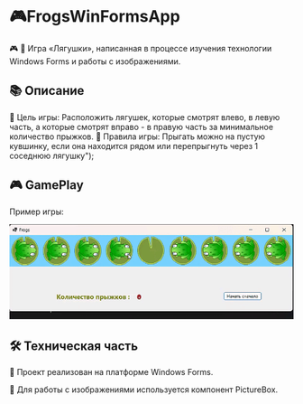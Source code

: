 # 🎮FrogsWinFormsApp
🎮 🐸 Игра «Лягушки», написанная в процессе изучения технологии Windows Forms и работы с изображениями.

## 📚 Описание
 📌 Цель игры:
  Расположить лягушек, которые смотрят влево, в левую часть, а которые смотрят вправо - в правую часть за минимальное количество прыжков.
 📖 Правила игры:
  Прыгать можно на пустую кувшинку, если она находится рядом или перепрыгнуть через 1 соседнюю лягушку");

## 🎮 GamePlay
  Пример игры:
 
![Video](https://github.com/AleksandrNikitinATF/Frogs/blob/main/FrogsVideo.gif)

## 🛠️ Техническая часть
  🧿 Проект реализован на платформе Windows Forms.
 
  🧿 Для работы с изображениями используется компонент PictureBox.

